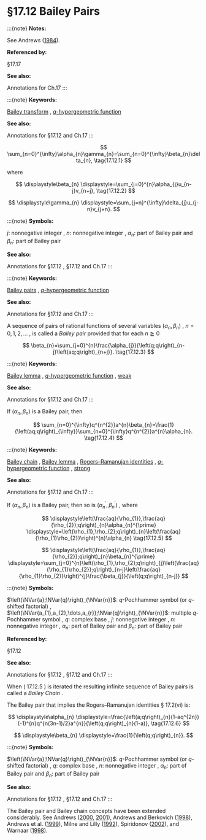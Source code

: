 # §17.12 Bailey Pairs

:::{note}
**Notes:**

See Andrews ([1984](./bib/index.html#bib94 "Multiple series Rogers-Ramanujan type identities")).

**Referenced by:**

§17.17

**See also:**

Annotations for Ch.17
:::

:::{note}
**Keywords:**

[Bailey transform](http://dlmf.nist.gov/search/search?q=Bailey%20transform) , [$q$-hypergeometric function](http://dlmf.nist.gov/search/search?q=q-hypergeometric%20function)

**See also:**

Annotations for §17.12 and Ch.17
:::


<a id="E1"></a>
$$
\sum_{n=0}^{\infty}\alpha_{n}\gamma_{n}=\sum_{n=0}^{\infty}\beta_{n}\delta_{n}, \tag{17.12.1}
$$

where

<a id="E2"></a>

<a id="Ex1"></a>
$$
\displaystyle\beta_{n} \displaystyle=\sum_{j=0}^{n}\alpha_{j}u_{n-j}v_{n+j}, \tag{17.12.2}
$$

<a id="Ex2"></a>
$$
\displaystyle\gamma_{n} \displaystyle=\sum_{j=n}^{\infty}\delta_{j}u_{j-n}v_{j+n}.
$$

:::{note}
**Symbols:**

$j$: nonnegative integer , $n$: nonnegative integer , $\alpha_{n}$: part of Bailey pair and $\beta_{n}$: part of Bailey pair

**See also:**

Annotations for §17.12 , §17.12 and Ch.17
:::

:::{note}
**Keywords:**

[Bailey pairs](http://dlmf.nist.gov/search/search?q=Bailey%20pairs) , [$q$-hypergeometric function](http://dlmf.nist.gov/search/search?q=q-hypergeometric%20function)

**See also:**

Annotations for §17.12 and Ch.17
:::

A sequence of pairs of rational functions of several variables $(\alpha_{n},\beta_{n})$ , $n=0,1,2,\dots$ , is called a *Bailey pair* provided that for each $n\geqq 0$


<a id="E3"></a>
$$
\beta_{n}=\sum_{j=0}^{n}\frac{\alpha_{j}}{\left(q;q\right)_{n-j}\left(aq;q\right)_{n+j}}. \tag{17.12.3}
$$

:::{note}
**Keywords:**

[Bailey lemma](http://dlmf.nist.gov/search/search?q=Bailey%20lemma) , [$q$-hypergeometric function](http://dlmf.nist.gov/search/search?q=q-hypergeometric%20function) , [weak](http://dlmf.nist.gov/search/search?q=weak)

**See also:**

Annotations for §17.12 and Ch.17
:::

If $(\alpha_{n},\beta_{n})$ is a Bailey pair, then


<a id="E4"></a>
$$
\sum_{n=0}^{\infty}q^{n^{2}}a^{n}\beta_{n}=\frac{1}{\left(aq;q\right)_{\infty}}\sum_{n=0}^{\infty}q^{n^{2}}a^{n}\alpha_{n}. \tag{17.12.4}
$$

:::{note}
**Keywords:**

[Bailey chain](http://dlmf.nist.gov/search/search?q=Bailey%20chain) , [Bailey lemma](http://dlmf.nist.gov/search/search?q=Bailey%20lemma) , [Rogers–Ramanujan identities](http://dlmf.nist.gov/search/search?q=Rogers%E2%80%93Ramanujan%20identities) , [$q$-hypergeometric function](http://dlmf.nist.gov/search/search?q=q-hypergeometric%20function) , [strong](http://dlmf.nist.gov/search/search?q=strong)

**See also:**

Annotations for §17.12 and Ch.17
:::

If $(\alpha_{n},\beta_{n})$ is a Bailey pair, then so is $(\alpha_{n}^{\prime},\beta_{n}^{\prime})$ , where

<a id="E5"></a>

<a id="Ex3"></a>
$$
\displaystyle\left(\frac{aq}{\rho_{1}},\frac{aq}{\rho_{2}};q\right)_{n}\alpha_{n}^{\prime} \displaystyle=\left(\rho_{1},\rho_{2};q\right)_{n}\left(\frac{aq}{\rho_{1}\rho_{2}}\right)^{n}\alpha_{n} \tag{17.12.5}
$$

<a id="Ex4"></a>
$$
\displaystyle\left(\frac{aq}{\rho_{1}},\frac{aq}{\rho_{2}};q\right)_{n}\beta_{n}^{\prime} \displaystyle=\sum_{j=0}^{n}\left(\rho_{1},\rho_{2};q\right)_{j}\left(\frac{aq}{\rho_{1}\rho_{2}};q\right)_{n-j}\left(\frac{aq}{\rho_{1}\rho_{2}}\right)^{j}\frac{\beta_{j}}{\left(q;q\right)_{n-j}}
$$

:::{note}
**Symbols:**

$\left(\NVar{a};\NVar{q}\right)_{\NVar{n}}$: $q$-Pochhammer symbol (or $q$-shifted factorial) , $\left(\NVar{a_{1},a_{2},\dots,a_{r}};\NVar{q}\right)_{\NVar{n}}$: multiple $q$-Pochhammer symbol , $q$: complex base , $j$: nonnegative integer , $n$: nonnegative integer , $\alpha_{n}$: part of Bailey pair and $\beta_{n}$: part of Bailey pair

**Referenced by:**

§17.12

**See also:**

Annotations for §17.12 , §17.12 and Ch.17
:::

When ( 17.12.5 ) is iterated the resulting infinite sequence of Bailey pairs is called a *Bailey Chain* .

The Bailey pair that implies the Rogers–Ramanujan identities § 17.2(vi) is:

<a id="E6"></a>

<a id="Ex5"></a>
$$
\displaystyle\alpha_{n} \displaystyle=\frac{\left(a;q\right)_{n}(1-aq^{2n})(-1)^{n}q^{n(3n-1)/2}a^{n}}{\left(q;q\right)_{n}(1-a)}, \tag{17.12.6}
$$

<a id="Ex6"></a>
$$
\displaystyle\beta_{n} \displaystyle=\frac{1}{\left(q;q\right)_{n}}.
$$

:::{note}
**Symbols:**

$\left(\NVar{a};\NVar{q}\right)_{\NVar{n}}$: $q$-Pochhammer symbol (or $q$-shifted factorial) , $q$: complex base , $n$: nonnegative integer , $\alpha_{n}$: part of Bailey pair and $\beta_{n}$: part of Bailey pair

**See also:**

Annotations for §17.12 , §17.12 and Ch.17
:::

The Bailey pair and Bailey chain concepts have been extended considerably. See Andrews ([2000](./bib/index.html#bib97 "Umbral calculus, Bailey chains, and pentagonal number theorems"), [2001](./bib/index.html#bib98 "Bailey’s Transform, Lemma, Chains and Tree")), Andrews and Berkovich ([1998](./bib/index.html#bib101 "A trinomial analogue of Bailey’s lemma and = N 2 superconformal invariance")), Andrews et al. ([1999](./bib/index.html#bib103 "Special Functions")), Milne and Lilly ([1992](./bib/M.html#bib1636 "The A l and C l Bailey transform and lemma")), Spiridonov ([2002](./bib/S.html#bib2145 "An elliptic incarnation of the Bailey chain")), and Warnaar ([1998](./bib/W.html#bib2369 "A note on the trinomial analogue of Bailey’s lemma")).

